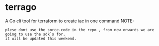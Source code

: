 # terrago
A Go cli tool for terraform to create iac in one command 
NOTE:

```
plese dont use the sorce-code in the repo , from now onwards we are going to use the sdk`s for.
it will be updated this weekend.
```


